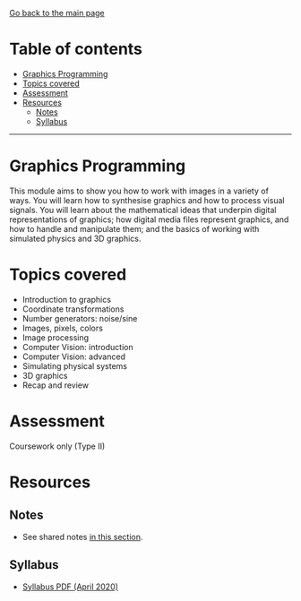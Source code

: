 [Go back to the main page](../../../README.md)

# Table of contents
<!-- vim-markdown-toc GFM -->

* [Graphics Programming](#graphics-programming)
* [Topics covered](#topics-covered)
* [Assessment](#assessment)
* [Resources](#resources)
    * [Notes](#notes)
    * [Syllabus](#syllabus)

<!-- vim-markdown-toc -->
---

# Graphics Programming

This module aims to show you how to work with images in a variety of
ways. You will learn how to synthesise graphics and how to process
visual signals. You will learn about the mathematical ideas that
underpin digital representations of graphics; how digital media files
represent graphics, and how to handle and manipulate them; and the
basics of working with simulated physics and 3D graphics.

# Topics covered

- Introduction to graphics
- Coordinate transformations
- Number generators: noise/sine
- Images, pixels, colors
- Image processing
- Computer Vision: introduction
- Computer Vision: advanced
- Simulating physical systems
- 3D graphics
- Recap and review

# Assessment

Coursework only (Type II)

# Resources

## Notes

- See shared notes [in this section](../../../notes/level_5/graphics_programming).

## Syllabus

- [Syllabus PDF (April 2020)](./GP-Syllabus-.pdf)
